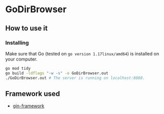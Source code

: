# GoDirBrowser


## How to use it

### Installing

Make sure that Go (tested on `go version 1.17linux/amd64`) is installed on your computer.
```sh
go mod tidy
go build -ldflags "-w -s" -o GoDirBrowser.out
./GoDirBrowser.out # The server is running on localhost:8080.
```



## Framework used

* [gin-framework](https://github.com/gin-gonic/gin)
